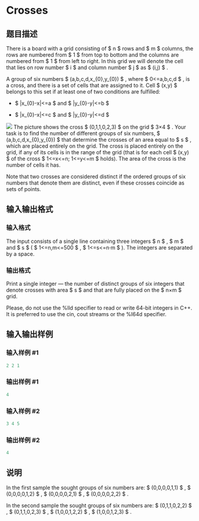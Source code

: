 # Crosses

## 题目描述

There is a board with a grid consisting of $ n $ rows and $ m $ columns, the rows are numbered from $ 1 $ from top to bottom and the columns are numbered from $ 1 $ from left to right. In this grid we will denote the cell that lies on row number $ i $ and column number $ j $ as $ (i,j) $ .

A group of six numbers $ (a,b,c,d,x_{0},y_{0}) $ , where $ 0<=a,b,c,d $ , is a cross, and there is a set of cells that are assigned to it. Cell $ (x,y) $ belongs to this set if at least one of two conditions are fulfilled:

- $ |x_{0}-x|<=a $ and $ |y_{0}-y|<=b $

- $ |x_{0}-x|<=c $ and $ |y_{0}-y|<=d $

![](https://cdn.luogu.com.cn/upload/vjudge_pic/CF215C/dd0bbfd77b0898ccae3538243b533d554266bc68.png) The picture shows the cross $ (0,1,1,0,2,3) $ on the grid $ 3×4 $ . Your task is to find the number of different groups of six numbers, $ (a,b,c,d,x_{0},y_{0}) $ that determine the crosses of an area equal to $ s $ , which are placed entirely on the grid. The cross is placed entirely on the grid, if any of its cells is in the range of the grid (that is for each cell $ (x,y) $ of the cross $ 1<=x<=n; 1<=y<=m $ holds). The area of the cross is the number of cells it has.

Note that two crosses are considered distinct if the ordered groups of six numbers that denote them are distinct, even if these crosses coincide as sets of points.

## 输入输出格式

### 输入格式

The input consists of a single line containing three integers $ n $ , $ m $ and $ s $ ( $ 1<=n,m<=500 $ , $ 1<=s<=n·m $ ). The integers are separated by a space.

### 输出格式

Print a single integer — the number of distinct groups of six integers that denote crosses with area $ s $ and that are fully placed on the $ n×m $ grid.

Please, do not use the %lld specifier to read or write 64-bit integers in С++. It is preferred to use the cin, cout streams or the %I64d specifier.

## 输入输出样例

### 输入样例 #1

```cpp
2 2 1

```
### 输出样例 #1

```cpp
4

```
### 输入样例 #2

```cpp
3 4 5

```
### 输出样例 #2

```cpp
4

```
## 说明

In the first sample the sought groups of six numbers are: $ (0,0,0,0,1,1) $ , $ (0,0,0,0,1,2) $ , $ (0,0,0,0,2,1) $ , $ (0,0,0,0,2,2) $ .

In the second sample the sought groups of six numbers are: $ (0,1,1,0,2,2) $ , $ (0,1,1,0,2,3) $ , $ (1,0,0,1,2,2) $ , $ (1,0,0,1,2,3) $ .

